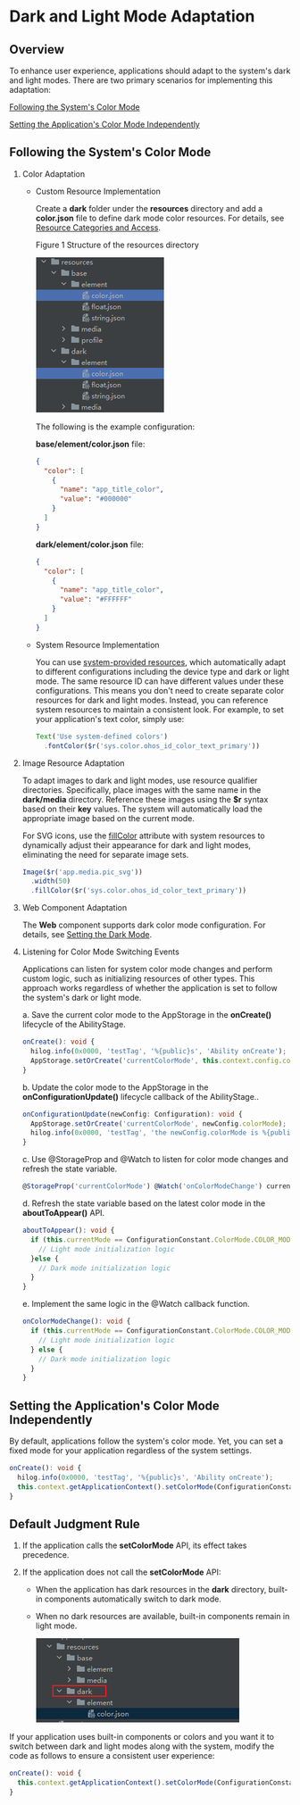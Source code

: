 # Dark and Light Mode Adaptation

## Overview

To enhance user experience, applications should adapt to the system's dark and light modes. There are two primary scenarios for implementing this adaptation:

[Following the System's Color Mode](#following-the-systems-color-mode)

[Setting the Application's Color Mode Independently](#setting-the-applications-color-mode-independently)

## Following the System's Color Mode

1. Color Adaptation

   - Custom Resource Implementation

     Create a **dark** folder under the **resources** directory and add a **color.json** file to define dark mode color resources. For details, see [Resource Categories and Access](../quick-start/resource-categories-and-access.md).

     Figure 1 Structure of the resources directory

     ![colorJsonDir](figures/colorJsonDir.png)
   
     The following is the example configuration:
   
     **base/element/color.json** file:
   
     ```json
     {
       "color": [
         {
           "name": "app_title_color",
           "value": "#000000"
         }
       ]
     }
     ```
   
     **dark/element/color.json** file:
   
     ```json
     {
       "color": [
         {
           "name": "app_title_color",
           "value": "#FFFFFF"
         }
       ]
     }
     ```

   - System Resource Implementation

     You can use [system-provided resources](../quick-start/resource-categories-and-access.md#system-resources), which automatically adapt to different configurations including the device type and dark or light mode. The same resource ID can have different values under these configurations. This means you don't need to create separate color resources for dark and light modes. Instead, you can reference system resources to maintain a consistent look. For example, to set your application's text color, simply use:

     ```ts
     Text('Use system-defined colors')
       .fontColor($r('sys.color.ohos_id_color_text_primary'))
     ```

2. Image Resource Adaptation

    To adapt images to dark and light modes, use resource qualifier directories. Specifically, place images with the same name in the **dark/media** directory. Reference these images using the **$r** syntax based on their **key** values. The system will automatically load the appropriate image based on the current mode.

    For SVG icons, use the [fillColor](arkts-graphics-display.md#displaying-vector-images) attribute with system resources to dynamically adjust their appearance for dark and light modes, eliminating the need for separate image sets.

    ```ts
    Image($r('app.media.pic_svg'))
      .width(50)
      .fillColor($r('sys.color.ohos_id_color_text_primary'))
    ```

3. Web Component Adaptation

    The **Web** component supports dark color mode configuration. For details, see [Setting the Dark Mode](../web/web-set-dark-mode.md).

4. Listening for Color Mode Switching Events

    Applications can listen for system color mode changes and perform custom logic, such as initializing resources of other types. This approach works regardless of whether the application is set to follow the system's dark or light mode.

    a. Save the current color mode to the AppStorage in the **onCreate()** lifecycle of the AbilityStage.

    ```ts
    onCreate(): void {
      hilog.info(0x0000, 'testTag', '%{public}s', 'Ability onCreate');
      AppStorage.setOrCreate('currentColorMode', this.context.config.colorMode);
    }
    ```

    b. Update the color mode to the AppStorage in the **onConfigurationUpdate()** lifecycle callback of the AbilityStage..

    ```ts
    onConfigurationUpdate(newConfig: Configuration): void {
      AppStorage.setOrCreate('currentColorMode', newConfig.colorMode);
      hilog.info(0x0000, 'testTag', 'the newConfig.colorMode is %{public}s', JSON.stringify(AppStorage.get('currentColorMode')) ?? '');
    }
    ```

    c. Use @StorageProp and @Watch to listen for color mode changes and refresh the state variable.

    ```ts
    @StorageProp('currentColorMode') @Watch('onColorModeChange') currentMode: number = ConfigurationConstant.ColorMode.COLOR_MODE_LIGHT;
    ```

    d. Refresh the state variable based on the latest color mode in the **aboutToAppear()** API.

    ```ts
    aboutToAppear(): void {
      if (this.currentMode == ConfigurationConstant.ColorMode.COLOR_MODE_LIGHT) {
        // Light mode initialization logic
      }else {
        // Dark mode initialization logic
      }
    }
    ```

    e. Implement the same logic in the @Watch callback function.

    ```ts
    onColorModeChange(): void {
      if (this.currentMode == ConfigurationConstant.ColorMode.COLOR_MODE_LIGHT) {
        // Light mode initialization logic
      } else {
        // Dark mode initialization logic
      }
    }
    ```

## Setting the Application's Color Mode Independently

By default, applications follow the system's color mode. Yet, you can set a fixed mode for your application regardless of the system settings.

```ts
onCreate(): void {
  hilog.info(0x0000, 'testTag', '%{public}s', 'Ability onCreate');
  this.context.getApplicationContext().setColorMode(ConfigurationConstant.ColorMode.COLOR_MODE_DARK);
}
```

## Default Judgment Rule

1. If the application calls the **setColorMode** API, its effect takes precedence.

2. If the application does not call the **setColorMode** API:

   - When the application has dark resources in the **dark** directory, built-in components automatically switch to dark mode.

   - When no dark resources are available, built-in components remain in light mode.

     ![darkDir](figures/darkDir.png)

If your application uses built-in components or colors and you want it to switch between dark and light modes along with the system, modify the code as follows to ensure a consistent user experience:

```ts
onCreate(): void {
  this.context.getApplicationContext().setColorMode(ConfigurationConstant.ColorMode.COLOR_MODE_NOT_SET);
}
```
